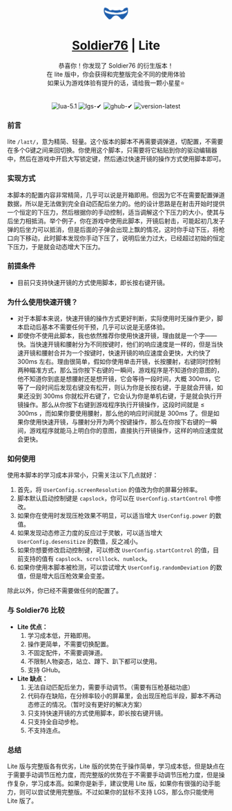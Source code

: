 <div align="center">
  <img src="./static/img/76_logo.png" alt="76_logo">
</div>
<h1 align="center">
  <a href="./README.md">Soldier76</a> | Lite
</h1>
<div align="center">恭喜你！你发现了 Soldier76 的衍生版本！</div>
<div align="center">在 lite 版中，你会获得和完整版完全不同的使用体验</div>
<div align="center">如果认为游戏体验有提升的话，请给我一颗小星星⭐</div>
<br>
<p align="center">
  <img src="https://img.shields.io/badge/lua-5.1-00007F.svg?style=flat-square&logo" alt="lua-5.1">
  <!-- <img src="https://img.shields.io/badge/logitech-✔-A7F079.svg?style=flat-square&logo" alt="logitech-✔"> -->
  <img src="https://img.shields.io/badge/lgs-✔-A7F079.svg?style=flat-square&logo" alt="lgs-✔">
  <img src="https://img.shields.io/badge/ghub-✔-00B8FC.svg?style=flat-square&logo" alt="ghub-✔">
  <img src="https://img.shields.io/badge/version-latest-29D1E3.svg?style=flat-square&logo" alt="version-latest">
</p>

### 前言
lite ```/laɪt/```，意为精简、轻量。这个版本的脚本不再需要调弹道，切配置，不需要在多个G键之间来回切换。你使用这个脚本，只需要将它粘贴到你的驱动编辑器中，然后在游戏中开启大写锁定键，然后通过快速开镜的操作方式使用脚本即可。

### 实现方式
本脚本的配置内容非常精简，几乎可以说是开箱即用。但因为它不在需要配置弹道数据，所以是无法做到完全自动匹配后坐力的。他的设计思路是在射击开始时提供一个恒定的下压力，然后根据你的手动控制，适当调解这个下压力的大小，使其与后坐力相抵消。举个例子，你在游戏中使用此脚本，开镜后射击，可能起初几发子弹的后坐力可以抵消，但是后面的子弹会出现上飘的情况，这时你手动下压，将枪口向下移动，此时脚本发现你手动下压了，说明后坐力过大，已经超过初始的恒定下压力，于是就会动态增大下压力。

### 前提条件
* 目前只支持快速开镜的方式使用脚本，即长按右键开镜。

### 为什么使用快速开镜？
* 对于本脚本来说，快速开镜的操作方式更好判断，实际使用时无操作更少，脚本启动后基本不需要任何干预，几乎可以说是无感体验。
* 即使你不使用此脚本，我也依然推荐你使用快速开镜，理由就是一个字——快。当快速开镜和腰射分为不同按键时，他们的响应速度是一样的，但是当快速开镜和腰射合并为一个按键时，快速开镜的响应速度会更快，大约快了 300ms 左右。理由很简单，假如你使用单击开镜，长按腰射，右键同时控制两种瞄准方式，那么当你按下右键的一瞬间，游戏程序是不知道你的意图的，他不知道你到底是想腰射还是想开镜，它会等待一段时间，大概 300ms，它等了一段时间后发现右键没有松开，则认为你是长按右键，于是就会开镜，如果还没到 300ms 你就松开右键了，它会认为你是单机右键，于是就会执行开镜操作。那么从你按下右键到游戏程序执行开镜操作，这段时间就是 ≤ 300ms ，而如果你要使用腰射，那么他的响应时间就是 300ms 了。但是如果你使用快速开镜，与腰射分开为两个按键操作，那么在你按下右键的一瞬间，游戏程序就能马上明白你的意图，直接执行开镜操作，这样的响应速度就会更快。

### 如何使用
使用本脚本的学习成本非常小，只需关注以下几点就好：

1. 首先，将 ```UserConfig.screenResolution``` 的值改为你的屏幕分辨率。
2. 脚本默认启动控制键是 ```capslock```，你可以在 ```UserConfig.startControl``` 中修改。
3. 如果你在使用时发现压枪效果不明显，可以适当增大 ```UserConfig.power``` 的数值。
4. 如果发现动态修正力度的反应过于灵敏，可以适当增大 ```UserConfig.desensitize``` 的数值，反之减小。
5. 如果你想要修改启动控制键，可以修改 ```UserConfig.startControl``` 的值，目前支持的值有 ```capslock```、```scrolllock```、```numlock```。
6. 如果你使用本脚本被检测，可以尝试增大 ```UserConfig.randomDeviation``` 的数值，但是增大后压枪效果会变差。

除此以外，你已经不需要做任何的配置了。

### 与 Soldier76 比较
* **Lite 优点：**
    1. 学习成本低，开箱即用。
    2. 操作更简单，不需要切换配置。
    3. 不固定配件，不需要调弹道。
    4. 不限制人物姿态，站立、蹲下、趴下都可以使用。
    5. 支持 GHub。
* **Lite 缺点：**
    1. 无法自动匹配后坐力，需要手动调节。（需要有压枪基础功底）
    2. 代码存在缺陷，在分辨率较小的屏幕里，会出现压枪后半段，脚本不再动态修正的情况。（暂时没有更好的解决方案）
    3. 只支持快速开镜的方式使用脚本，即长按右键开镜。
    4. 只支持全自动步枪。
    5. 不支持连点。

### 总结
Lite 版与完整版各有优劣，Lite 版的优势在于操作简单，学习成本低，但是缺点在于需要手动调节压枪力度，而完整版的优势在于不需要手动调节压枪力度，但是操作复杂，学习成本高。如果你是新手，建议使用 Lite 版，如果你有很强的动手能力，则可以尝试使用完整版。不过如果你的鼠标不支持 LGS，那么你只能使用 Lite 版了。
